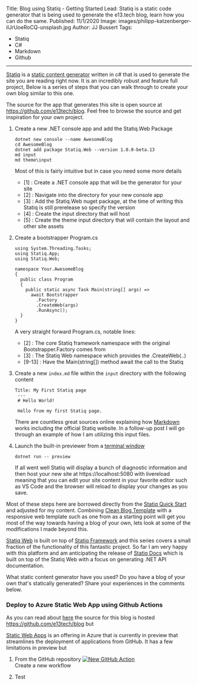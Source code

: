 Title: Blog using Statiq - Getting Started
Lead: Statiq is a static code generator that is being used to generate the e13.tech blog, learn how you can do the same.
Published: 11/1/2020
Image: images/philipp-katzenberger-iIJrUoeRoCQ-unsplash.jpg
Author: JJ Bussert
Tags:
 - Statiq
 - C#
 - Markdown
 - Github
---
[Statiq](https://statiq.dev/) is a [static content generator](https://en.wikipedia.org/wiki/Web_template_system#Static_site_generators) written in c# that is used to generate the site you are reading right now.  It is an incredibly robust and feature full project, Below is a series of steps that you can walk through to create your own blog similar to this one.  

The source for the app that generates this site is open source at https://github.com/e13tech/blog.  Feel free to browse the source and get inspiration for your own project.

1. Create a new .NET console app and add the Statiq.Web Package

	<pre class='language-powershell line-numbers'><code>dotnet new console --name AwesomeBlog
   cd AwesomeBlog
   dotnet add package Statiq.Web --version 1.0.0-beta.13
   md input
   md theme\input</code></pre>

   Most of this is fairly intuitive but in case you need some more details
    * [1] : Create a .NET console app that will be the generator for your site
    * [2] : Navigate into the directory for your new console app
    * [3] : Add the Statiq.Web nuget package, at the time of writing this Statiq is still prerelease so specify the version
    * [4] : Create the input directory that will host
    * [5] : Create the theme input directory that will contain the layout and other site assets

2. Create a bootstrapper Program.cs

    <pre class='language-csharp line-numbers match-braces'><code>using System.Threading.Tasks;
   using Statiq.App;
   using Statiq.Web;
   
   namespace Your.AwesomeBlog
   {
     public class Program
     {
       public static async Task<int> Main(string[] args) =>
         await Bootstrapper
           .Factory
           .CreateWeb(args)
           .RunAsync();
     }
   }</code></pre>
   A very straight forward Program.cs, notable lines:
    * [2] : The core Statiq framework namespace with the original Bootstrapper.Factory comes from
    * [3] : The Statiq Web namespace which provides the .CreateWeb(..)
    * [9-13] : Have the Main(string[]) method await the call to the Statiq </code></pre>

3. Create a new <code>index.md</code> file within the <code>input</code> directory with the following content

    <pre class='language-markdown line-numbers'><code>Title: My First Statiq page
    ---
    # Hello World!

    Hello from my first Statiq page.</code></pre>

    There are countless great sources online explaining how [Markdown](https://statiq.dev/framework/content/template-languages#markdown) works including the official Statiq website.  In a follow-up post I will go through an example of how I am utilizing this input files.

4. Launch the built-in previewer from a [terminal window](xref:fun-with-windows-terminal-getting-started)
    
    <pre class='language-powershell line-numbers'><code>dotnet run -- preview</code></pre>

    If all went well Statiq will display a bunch of diagnostic information and then host your new site at https://localhost:5080 with livereload meaning that you can edit your site content in your favorite editor such as VS Code and the browser will reload to display your changes as you save.  

Most of these steps here are borrowed directly from the [Statiq Quick Start](https://statiq.dev/web/#quick-start) and adjusted for my content.  Combining [Clean Blog Template](https://github.com/statiqdev/CleanBlog) with a responsive web template such as one from as a starting point will get you most of the way towards having a blog of your own, lets look at some of the modifications I made beyond this.

[Statiq Web](https://statiq.dev/web/) is built on top of [Statiq Framework](https://statiq.dev/framework) and this series covers a small fraction of the functionality of this fantastic project.  So far I am very happy with this platform and am anticipating the release of [Statiq Docs](https://statiq.dev/docs/) which is built on top of the Statiq Web with a focus on generating .NET API documentation.

What static content generator have you used? Do you have a blog of your own that's statically generated? Share your experiences in the comments below.

### Deploy to Azure Static Web App using Github Actions

As you can read about [here](xref:statiq-blog-getting-started) the source for this blog is hosted https://github.com/e13tech/blog but 

[Static Web Apps](https://azure.microsoft.com/en-us/services/app-service/static/) is an offering in Azure that is currently in preview that streamlines the deployment of applications from GitHub.  It has a few limitations in preview but 

1. From the GitHub repository
  [![New GitHub Action](/images/posts/statiq-blog/1.png "New GitHub Action")](/images/posts/statiq-blog/1.png)  
  Create a new workflow

2. Test
